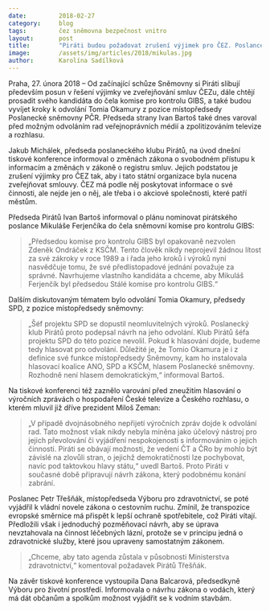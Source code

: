 ```yaml
---
date:         2018-02-27
category:     blog
tags:         čez sněmovna bezpečnost vnitro
layout:       post
title:        "Piráti budou požadovat zrušení výjimek pro ČEZ. Poslance Ferjenčíka chtějí do čela komise pro kontrolu GIBS"
image:        /assets/img/articles/2018/mikulas.jpg
author:       Karolína Sadílková
---
```


Praha, 27. února 2018 – Od začínající schůze Sněmovny si Piráti slibují především posun v řešení výjimky ve zveřejňování smluv ČEZu, dále chtějí prosadit svého kandidáta do čela komise pro kontrolu GIBS, a také budou vyvíjet kroky k odvolání Tomia Okamury z pozice místopředsedy Poslanecké sněmovny PČR. Předseda strany Ivan Bartoš také dnes varoval před možným odvoláním rad veřejnoprávních médií a zpolitizováním televize a rozhlasu. 

Jakub Michálek, předseda poslaneckého klubu Pirátů, na úvod dnešní tiskové konference informoval o změnách zákona o svobodném přístupu k informacím a změnách v zákoně o registru smluv. Jejich podstatou je zrušení výjimky pro ČEZ tak, aby i tato státní organizace byla nucena zveřejňovat smlouvy. ČEZ má podle něj poskytovat informace o své činnosti, ale nejde jen o něj, ale třeba i o akciové společnosti, které patří městům.

Předseda Pirátů Ivan Bartoš informoval o plánu nominovat pirátského poslance Mikuláše Ferjenčíka do čela sněmovní komise pro kontrolu GIBS: 

> „Předsedou komise pro kontrolu GIBS byl opakovaně nezvolen Zdeněk Ondráček z KSČM. Tento člověk nikdy neprojevil žádnou lítost za své zákroky v roce 1989 a i řada jeho kroků i výroků nyní nasvědčuje tomu, že své předlistopadové jednání považuje za správné. Navrhujeme vlastního kandidáta a chceme, aby Mikuláš Ferjenčík byl předsedou Stálé komise pro kontrolu GIBS.“

Dalším diskutovaným tématem bylo odvolání Tomia Okamury, předsedy SPD, z pozice místopředsedy sněmovny: 

> „Šéf projektu SPD se dopustil neomluvitelných výroků. Poslanecký klub Pirátů proto podepsal návrh na jeho odvolání. Klub Pirátů šéfa projektu SPD do této pozice nevolil. Pokud k hlasování dojde, budeme tedy hlasovat pro odvolání. Důležité je, že Tomio Okamura je i z definice své funkce místopředsedy Sněmovny, kam ho instalovala hlasovací koalice ANO, SPD a KSČM, hlasem Poslanecké sněmovny. Rozhodně není hlasem demokratickým,“ informoval Bartoš.

Na tiskové konferenci též zaznělo varování před zneužitím hlasování o výročních zprávách o hospodaření České televize a Českého rozhlasu, o kterém mluvil již dříve prezident Miloš Zeman: 

> „V případě dvojnásobného nepřijetí výročních zpráv dojde k odvolání rad. Tato možnost však nikdy nebyla míněna jako účelový nástroj pro jejich převolování či vyjádření nespokojenosti s informováním o jejich činnosti. Piráti se obávají možnosti, že vedení ČT a ČRo by mohlo být závislé na zlovůli stran, o jejichž demokratičnosti lze pochybovat, navíc pod taktovkou hlavy státu,“ uvedl Bartoš. Proto Piráti v současné době připravují návrh zákona, který podobnému konání zabrání.

Poslanec Petr Třešňák, místopředseda Výboru pro zdravotnictví, se poté vyjádřil k vládní novele zákona o cestovním ruchu. Zmínil, že transpozice evropské směrnice má přispět k lepší ochraně spotřebitele, což Piráti vítají. Předložili však i jednoduchý pozměňovací návrh, aby se úprava nevztahovala na činnost léčebných lázní, protože se v principu jedná o zdravotnické služby, které jsou upraveny samostatným zákonem. 

> „Chceme, aby tato agenda zůstala v působnosti Ministerstva zdravotnictví,“ komentoval požadavek Pirátů Třešňák.

Na závěr tiskové konference vystoupila Dana Balcarová, předsedkyně Výboru pro životní prostředí. Informovala o návrhu zákona o vodách, který má dát občanům a spolkům možnost vyjádřit se k vodním stavbám.
